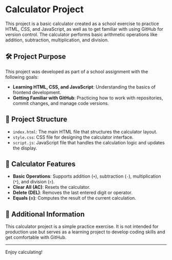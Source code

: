 # Calculator Project

This project is a basic calculator created as a school exercise to practice HTML, CSS, and JavaScript, as well as to get familiar with using GitHub for version control. The calculator performs basic arithmetic operations like addition, subtraction, multiplication, and division.

## 🛠️ Project Purpose

This project was developed as part of a school assignment with the following goals:

- **Learning HTML, CSS, and JavaScript**: Understanding the basics of frontend development.
- **Getting Familiar with GitHub**: Practicing how to work with repositories, commit changes, and manage code versions.

## 📂 Project Structure

- `index.html`: The main HTML file that structures the calculator layout.
- `style.css`: CSS file for designing the calculator interface.
- `script.js`: JavaScript file that handles the calculation logic and updates the display.

## 🔢 Calculator Features

- **Basic Operations**: Supports addition (`+`), subtraction (`-`), multiplication (`*`), and division (`÷`).
- **Clear All (AC)**: Resets the calculator.
- **Delete (DEL)**: Removes the last entered digit or operator.
- **Equals (=)**: Computes the result of the current calculation.

## 📝 Additional Information

This calculator project is a simple practice exercise. It is not intended for production use but serves as a learning project to develop coding skills and get comfortable with GitHub.

---

Enjoy calculating!
